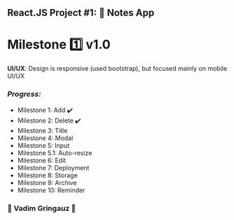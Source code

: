 ## React.JS Project #1: :memo: Notes App
# Milestone :one: v1.0 

**UI/UX**: Design is responsive (used bootstrap), but focused mainly on mobile UI/UX
### *Progress:*
- Milestone 1: Add :heavy_check_mark:
- Milestone 2: Delete :heavy_check_mark:
- Milestone 3: Title
- Milestone 4: Modal
- Milestone 5: Input
- Milestone 5.1: Auto-resize
- Milestone 6: Edit
- Milestone 7: Deployment
- Milestone 8: Storage
- Milestone 9: Archive
- Milestone 10: Reminder


### :basketball: Vadim Gringauz :basketball:
